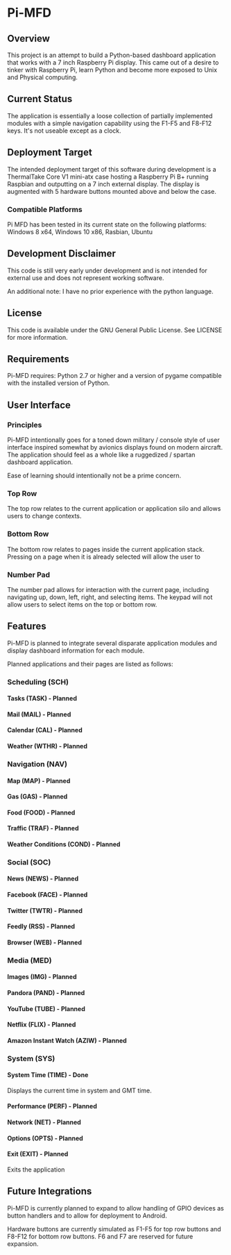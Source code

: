# Pi-MFD

## Overview
This project is an attempt to build a Python-based dashboard application that works with a 7 inch Raspberry Pi display. 
This came out of a desire to tinker with Raspberry Pi, learn Python and become more exposed to Unix and Physical computing.

## Current Status
The application is essentially a loose collection of partially implemented modules with a simple navigation capability using the F1-F5 and F8-F12 keys. It's not useable except as a clock.

## Deployment Target
The intended deployment target of this software during development is a ThermalTake Core V1 mini-atx case hosting a 
Raspberry Pi B+ running Raspbian and outputting on a 7 inch external display. The display is augmented with 5 hardware
buttons mounted above and below the case.

### Compatible Platforms

Pi MFD has been tested in its current state on the following platforms: Windows 8 x64, Windows 10 x86, Rasbian, Ubuntu

## Development Disclaimer
This code is still very early under development and is not intended for external use and does not represent working software.

An additional note: I have no prior experience with the python language.

## License
This code is available under the GNU General Public License. See LICENSE for more information. 

## Requirements
Pi-MFD requires: Python 2.7 or higher and a version of pygame compatible with the installed version of Python.

## User Interface

### Principles
Pi-MFD intentionally goes for a toned down military / console style of user interface inspired somewhat by avionics
displays found on modern aircraft. The application should feel as a whole like a ruggedized / spartan dashboard application.

Ease of learning should intentionally not be a prime concern.

### Top Row
The top row relates to the current application or application silo and allows users to change contexts.

### Bottom Row
The bottom row relates to pages inside the current application stack.
Pressing on a page when it is already selected will allow the user to 

### Number Pad
The number pad allows for interaction with the current page, including navigating up, down, left, right, and selecting items.
The keypad will not allow users to select items on the top or bottom row.
    
## Features
Pi-MFD is planned to integrate several disparate application modules and display dashboard information for each module.

Planned applications and their pages are listed as follows:

### Scheduling (SCH)
#### Tasks (TASK) - Planned
#### Mail (MAIL) - Planned
#### Calendar (CAL) - Planned
#### Weather (WTHR) - Planned

### Navigation (NAV)
#### Map (MAP) - Planned
#### Gas (GAS) - Planned
#### Food (FOOD) - Planned
#### Traffic (TRAF) - Planned
#### Weather Conditions (COND) - Planned

### Social (SOC)
#### News (NEWS) - Planned
#### Facebook (FACE) - Planned
#### Twitter (TWTR) - Planned
#### Feedly (RSS) - Planned
#### Browser (WEB) - Planned

### Media (MED)
#### Images (IMG) - Planned
#### Pandora (PAND) - Planned
#### YouTube (TUBE) - Planned
#### Netflix (FLIX) - Planned
#### Amazon Instant Watch (AZIW) - Planned

### System (SYS)

#### System Time (TIME) - Done
Displays the current time in system and GMT time.

#### Performance (PERF)  - Planned
#### Network (NET) - Planned
#### Options (OPTS) - Planned
#### Exit (EXIT) - Planned
Exits the application

## Future Integrations

Pi-MFD is currently planned to expand to allow handling of GPIO devices as button handlers and to allow for deployment to Android.

Hardware buttons are currently simulated as F1-F5 for top row buttons and F8-F12 for bottom row buttons. F6 and F7 are reserved for future expansion.